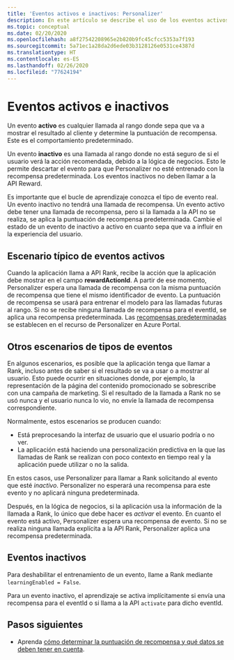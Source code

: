 ```yaml
---
title: 'Eventos activos e inactivos: Personalizer'
description: En este artículo se describe el uso de los eventos activos e inactivos en el servicio de Personalizer.
ms.topic: conceptual
ms.date: 02/20/2020
ms.openlocfilehash: a8f27542208965e2b820b9fc45cfcc5353a7f193
ms.sourcegitcommit: 5a71ec1a28da2d6ede03b3128126e0531ce4387d
ms.translationtype: HT
ms.contentlocale: es-ES
ms.lasthandoff: 02/26/2020
ms.locfileid: "77624194"
---
```

# <a name="active-and-inactive-events"></a>Eventos activos e inactivos

Un evento **activo** es cualquier llamada al rango donde sepa que va a mostrar el resultado al cliente y determine la puntuación de recompensa. Este es el comportamiento predeterminado.

Un evento **inactivo** es una llamada al rango donde no está seguro de si el usuario verá la acción recomendada, debido a la lógica de negocios. Esto le permite descartar el evento para que Personalizer no esté entrenado con la recompensa predeterminada. Los eventos inactivos no deben llamar a la API Reward.

Es importante que el bucle de aprendizaje conozca el tipo de evento real. Un evento inactivo no tendrá una llamada de recompensa. Un evento activo debe tener una llamada de recompensa, pero si la llamada a la API no se realiza, se aplica la puntuación de recompensa predeterminada. Cambie el estado de un evento de inactivo a activo en cuanto sepa que va a influir en la experiencia del usuario.

## <a name="typical-active-events-scenario"></a>Escenario típico de eventos activos

Cuando la aplicación llama a API Rank, recibe la acción que la aplicación debe mostrar en el campo **rewardActionId**.  A partir de ese momento, Personalizer espera una llamada de recompensa con la misma puntuación de recompensa que tiene el mismo identificador de evento. La puntuación de recompensa se usará para entrenar el modelo para las llamadas futuras al rango. Si no se recibe ninguna llamada de recompensa para el eventId, se aplica una recompensa predeterminada. Las [recompensas predeterminadas](how-to-settings.md#configure-rewards-for-the-feedback-loop) se establecen en el recurso de Personalizer en Azure Portal.

## <a name="other-event-type-scenarios"></a>Otros escenarios de tipos de eventos

En algunos escenarios, es posible que la aplicación tenga que llamar a Rank, incluso antes de saber si el resultado se va a usar o a mostrar al usuario. Esto puede ocurrir en situaciones donde, por ejemplo, la representación de la página del contenido promocionado se sobrescribe con una campaña de marketing. Si el resultado de la llamada a Rank no se usó nunca y el usuario nunca lo vio, no envíe la llamada de recompensa correspondiente.

Normalmente, estos escenarios se producen cuando:

* Está preprocesando la interfaz de usuario que el usuario podría o no ver.
* La aplicación está haciendo una personalización predictiva en la que las llamadas de Rank se realizan con poco contexto en tiempo real y la aplicación puede utilizar o no la salida.

En estos casos, use Personalizer para llamar a Rank solicitando al evento que esté _inactivo_. Personalizer no esperará una recompensa para este evento y no aplicará ninguna predeterminada.

Después, en la lógica de negocios, si la aplicación usa la información de la llamada a Rank, lo único que debe hacer es _activar_ el evento. En cuanto el evento está activo, Personalizer espera una recompensa de evento. Si no se realiza ninguna llamada explícita a la API Rank, Personalizer aplica una recompensa predeterminada.

## <a name="inactive-events"></a>Eventos inactivos

Para deshabilitar el entrenamiento de un evento, llame a Rank mediante `learningEnabled = False`.

Para un evento inactivo, el aprendizaje se activa implícitamente si envía una recompensa para el eventId o si llama a la API `activate` para dicho eventId.

## <a name="next-steps"></a>Pasos siguientes

* Aprenda [cómo determinar la puntuación de recompensa y qué datos se deben tener en cuenta](concept-rewards.md).
